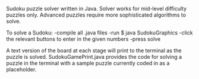 Sudoku puzzle solver written in Java. Solver works for mid-level difficulty puzzles only. Advanced puzzles require more sophisticated algorithms to solve.

To solve a Sudoku: 
-compile all .java files
-run $ java SudokuGraphics
-click the relevant buttons to enter in the given numbers
-press solve

A text version of the board at each stage will print to the terminal as the puzzle is solved. SudokuGamePrint.java provides the code for solving a puzzle in the terminal with a sample puzzle currently coded in as a placeholder.
